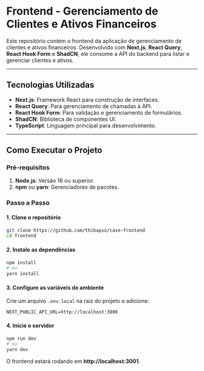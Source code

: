 # Frontend - Gerenciamento de Clientes e Ativos Financeiros

Este repositório contém o frontend da aplicação de gerenciamento de clientes e ativos financeiros. Desenvolvido com **Next.js**, **React Query**, **React Hook Form** e **ShadCN**, ele consome a API do backend para listar e gerenciar clientes e ativos.

---

## **Tecnologias Utilizadas**

- **Next.js**: Framework React para construção de interfaces.
- **React Query**: Para gerenciamento de chamadas à API.
- **React Hook Form**: Para validação e gerenciamento de formulários.
- **ShadCN**: Biblioteca de componentes UI.
- **TypeScript**: Linguagem principal para desenvolvimento.

---

## **Como Executar o Projeto**

### **Pré-requisitos**
1. **Node.js**: Versão 16 ou superior.
2. **npm** ou **yarn**: Gerenciadores de pacotes.

### **Passo a Passo**

#### 1. Clone o repositório
```bash
git clone https://github.com/thibapso/case-frontend
cd frontend
```

#### 2. Instale as dependências
```bash
npm install
# ou
yarn install
```

#### 3. Configure as variáveis de ambiente
Crie um arquivo `.env.local` na raiz do projeto e adicione:

```env
NEXT_PUBLIC_API_URL=http://localhost:3000
```

#### 4. Inicie o servidor
```bash
npm run dev
# ou
yarn dev
```
O frontend estará rodando em **http://localhost:3001**.
